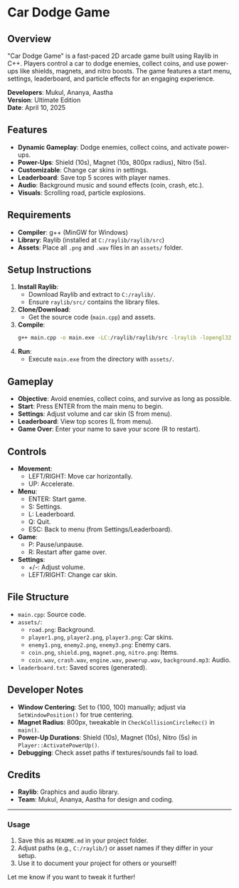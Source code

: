 # Car Dodge Game

## Overview
"Car Dodge Game" is a fast-paced 2D arcade game built using Raylib in C++. Players control a car to dodge enemies, collect coins, and use power-ups like shields, magnets, and nitro boosts. The game features a start menu, settings, leaderboard, and particle effects for an engaging experience.

**Developers**: Mukul, Ananya, Aastha  
**Version**: Ultimate Edition  
**Date**: April 10, 2025

## Features
- **Dynamic Gameplay**: Dodge enemies, collect coins, and activate power-ups.
- **Power-Ups**: Shield (10s), Magnet (10s, 800px radius), Nitro (5s).
- **Customizable**: Change car skins in settings.
- **Leaderboard**: Save top 5 scores with player names.
- **Audio**: Background music and sound effects (coin, crash, etc.).
- **Visuals**: Scrolling road, particle explosions.

## Requirements
- **Compiler**: g++ (MinGW for Windows)
- **Library**: Raylib (installed at `C:/raylib/raylib/src`)
- **Assets**: Place all `.png` and `.wav` files in an `assets/` folder.

## Setup Instructions
1. **Install Raylib**:
   - Download Raylib and extract to `C:/raylib/`.
   - Ensure `raylib/src/` contains the library files.
2. **Clone/Download**:
   - Get the source code (`main.cpp`) and assets.
3. **Compile**:
   ```bash
   g++ main.cpp -o main.exe -LC:/raylib/raylib/src -lraylib -lopengl32 -lgdi32 -lwinmm
   ```
4. **Run**:
   - Execute `main.exe` from the directory with `assets/`.

## Gameplay
- **Objective**: Avoid enemies, collect coins, and survive as long as possible.
- **Start**: Press ENTER from the main menu to begin.
- **Settings**: Adjust volume and car skin (S from menu).
- **Leaderboard**: View top scores (L from menu).
- **Game Over**: Enter your name to save your score (R to restart).

## Controls
- **Movement**: 
  - LEFT/RIGHT: Move car horizontally.
  - UP: Accelerate.
- **Menu**:
  - ENTER: Start game.
  - S: Settings.
  - L: Leaderboard.
  - Q: Quit.
  - ESC: Back to menu (from Settings/Leaderboard).
- **Game**:
  - P: Pause/unpause.
  - R: Restart after game over.
- **Settings**:
  - +/-: Adjust volume.
  - LEFT/RIGHT: Change car skin.

## File Structure
- `main.cpp`: Source code.
- `assets/`:
  - `road.png`: Background.
  - `player1.png`, `player2.png`, `player3.png`: Car skins.
  - `enemy1.png`, `enemy2.png`, `enemy3.png`: Enemy cars.
  - `coin.png`, `shield.png`, `magnet.png`, `nitro.png`: Items.
  - `coin.wav`, `crash.wav`, `engine.wav`, `powerup.wav`, `background.mp3`: Audio.
- `leaderboard.txt`: Saved scores (generated).

## Developer Notes
- **Window Centering**: Set to (100, 100) manually; adjust via `SetWindowPosition()` for true centering.
- **Magnet Radius**: 800px, tweakable in `CheckCollisionCircleRec()` in `main()`.
- **Power-Up Durations**: Shield (10s), Magnet (10s), Nitro (5s) in `Player::ActivatePowerUp()`.
- **Debugging**: Check asset paths if textures/sounds fail to load.

## Credits
- **Raylib**: Graphics and audio library.
- **Team**: Mukul, Ananya, Aastha for design and coding.

---

### Usage
1. Save this as `README.md` in your project folder.
2. Adjust paths (e.g., `C:/raylib/`) or asset names if they differ in your setup.
3. Use it to document your project for others or yourself!

Let me know if you want to tweak it further!
